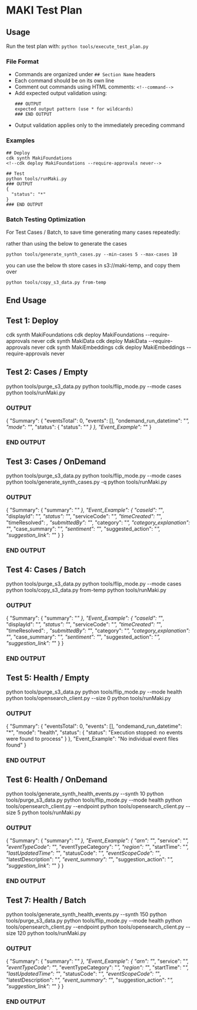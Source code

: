 # MAKI Test Plan

## Usage
Run the test plan with: `python tools/execute_test_plan.py`

### File Format
- Commands are organized under `## Section Name` headers
- Each command should be on its own line
- Comment out commands using HTML comments: `<!--command-->`
- Add expected output validation using:
  ```
  ### OUTPUT
  expected output pattern (use * for wildcards)
  ### END OUTPUT
  ```
- Output validation applies only to the immediately preceding command

### Examples
```
## Deploy
cdk synth MakiFoundations
<!--cdk deploy MakiFoundations --require-approvals never-->

## Test
python tools/runMaki.py
### OUTPUT
{
  "status": "*"
}
### END OUTPUT
```

### Batch Testing Optimization
For Test Cases / Batch, to save time generating many cases repeatedly:

rather than using the below to generate the cases
```
python tools/generate_synth_cases.py --min-cases 5 --max-cases 10
```

you can use the below th store cases in s3://maki-temp, and copy them over

```
python tools/copy_s3_data.py from-temp 
```

## End Usage

## Test 1: Deploy
cdk synth MakiFoundations
cdk deploy MakiFoundations --require-approvals never
cdk synth MakiData
cdk deploy MakiData --require-approvals never 
cdk synth MakiEmbeddings
cdk deploy MakiEmbeddings --require-approvals never

## Test 2: Cases / Empty
python tools/purge_s3_data.py
python tools/flip_mode.py --mode cases
python tools/runMaki.py
### OUTPUT
{
  "Summary": {
    "eventsTotal": 0,
    "events": [],
    "ondemand_run_datetime": "*",
    "mode": "*",
    "status": {
      "status": "*"
    }
  },
  "Event_Example": "*"
}
### END OUTPUT

## Test 3: Cases / OnDemand
python tools/purge_s3_data.py
python tools/flip_mode.py --mode cases
python tools/generate_synth_cases.py -q
python tools/runMaki.py
### OUTPUT
{
  "Summary": {
    "summary": "*"
  },
  "Event_Example": {
    "caseId": "*",
    "displayId": "*",
    "status": "*",
    "serviceCode": "*",
    "timeCreated": "*",
    "timeResolved": *,
    "submittedBy": "*",
    "category": "*",
    "category_explanation": "*",
    "case_summary": "*",
    "sentiment": "*",
    "suggested_action": "*",
    "suggestion_link": "*"
  }
}
### END OUTPUT

## Test 4: Cases / Batch
python tools/purge_s3_data.py
python tools/flip_mode.py --mode cases
python tools/copy_s3_data.py from-temp 
python tools/runMaki.py
### OUTPUT
{
  "Summary": {
    "summary": "*"
  },
  "Event_Example": {
    "caseId": "*",
    "displayId": "*",
    "status": "*",
    "serviceCode": "*",
    "timeCreated": "*",
    "timeResolved": *,
    "submittedBy": "*",
    "category": "*",
    "category_explanation": "*",
    "case_summary": "*",
    "sentiment": "*",
    "suggested_action": "*",
    "suggestion_link": "*"
  }
}
### END OUTPUT

## Test 5: Health / Empty
python tools/purge_s3_data.py
python tools/flip_mode.py --mode health
python tools/opensearch_client.py --size 0
python tools/runMaki.py
### OUTPUT
{
  "Summary": {
    "eventsTotal": 0,
    "events": [],
    "ondemand_run_datetime": "*",
    "mode": "health",
    "status": {
      "status": "Execution stopped: no events were found to process"
    }
  },
  "Event_Example": "No individual event files found"
}
### END OUTPUT

## Test 6: Health / OnDemand
python tools/generate_synth_health_events.py --synth 10
python tools/purge_s3_data.py
python tools/flip_mode.py --mode health
python tools/opensearch_client.py --endpoint
python tools/opensearch_client.py --size 5 
python tools/runMaki.py
### OUTPUT
{
  "Summary": {
    "summary": "*"
  },
  "Event_Example": {
    "arn": "*",
    "service": "*",
    "eventTypeCode": "*",
    "eventTypeCategory": "*",
    "region": "*",
    "startTime": "*",
    "lastUpdatedTime": "*",
    "statusCode": "*",
    "eventScopeCode": "*",
    "latestDescription": "*",
    "event_summary": "*",
    "suggestion_action": "*",
    "suggestion_link": "*"
  }
}
### END OUTPUT

## Test 7: Health / Batch
python tools/generate_synth_health_events.py --synth 150
python tools/purge_s3_data.py
python tools/flip_mode.py --mode health
python tools/opensearch_client.py --endpoint
python tools/opensearch_client.py --size 120
python tools/runMaki.py
### OUTPUT
{
  "Summary": {
    "summary": "*"
  },
  "Event_Example": {
    "arn": "*",
    "service": "*",
    "eventTypeCode": "*",
    "eventTypeCategory": "*",
    "region": "*",
    "startTime": "*",
    "lastUpdatedTime": "*",
    "statusCode": "*",
    "eventScopeCode": "*",
    "latestDescription": "*",
    "event_summary": "*",
    "suggestion_action": "*",
    "suggestion_link": "*"
  }
}
### END OUTPUT
